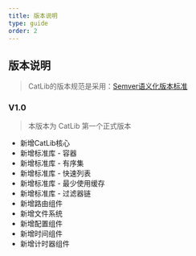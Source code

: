 ```yaml
---
title: 版本说明
type: guide
order: 2
---
```


## 版本说明

> CatLib的版本规范是采用：[Semver语义化版本标准](http://semver.org/lang/zh-CN/)

### V1.0

> 本版本为 CatLib 第一个正式版本

- 新增CatLib核心
- 新增标准库 - 容器
- 新增标准库 - 有序集
- 新增标准库 - 快速列表
- 新增标准库 - 最少使用缓存
- 新增标准库 - 过滤器链
- 新增路由组件
- 新增文件系统
- 新增配置组件
- 新增时间组件
- 新增计时器组件